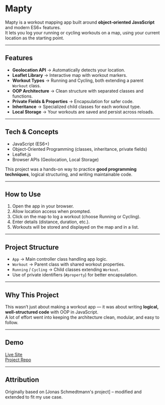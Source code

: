 # Mapty

Mapty is a workout mapping app built around **object-oriented JavaScript** and modern ES6+ features.  
It lets you log your running or cycling workouts on a map, using your current location as the starting point.

---

## Features

- **Geolocation API** → Automatically detects your location.
- **Leaflet Library** → Interactive map with workout markers.
- **Workout Types** → Running and Cycling, both extending a parent `Workout` class.
- **OOP Architecture** → Clean structure with separated classes and functions.
- **Private Fields & Properties** → Encapsulation for safer code.
- **Inheritance** → Specialized child classes for each workout type.
- **Local Storage** → Your workouts are saved and persist across reloads.

---

## Tech & Concepts

- JavaScript (ES6+)
- Object-Oriented Programming (classes, inheritance, private fields)
- Leaflet.js
- Browser APIs (Geolocation, Local Storage)

This project was a hands-on way to practice **good programming techniques**, logical structuring, and writing maintainable code.

---

## How to Use

1. Open the app in your browser.
2. Allow location access when prompted.
3. Click on the map to log a workout (choose Running or Cycling).
4. Enter details (distance, duration, etc.).
5. Workouts will be stored and displayed on the map and in a list.

---

## Project Structure

- `App` → Main controller class handling app logic.
- `Workout` → Parent class with shared workout properties.
- `Running` / `Cycling` → Child classes extending `Workout`.
- Use of private identifiers (`#property`) for better encapsulation.

---

## Why This Project

This wasn’t just about making a workout app — it was about writing **logical, well-structured code** with OOP in JavaScript.  
A lot of effort went into keeping the architecture clean, modular, and easy to follow.

---

## Demo

[Live Site](https://mapty-project-app.vercel.app)  
[Project Repo](https://github.com/Kikson9/mapty-project)

---

## Attribution

Originally based on [Jonas Schmedtmann's project] – modified and extended to fit my use case.
